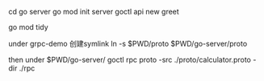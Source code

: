 cd go server
go mod init server
goctl api new greet

go mod tidy

under grpc-demo 创建symlink
ln -s $PWD/proto $PWD/go-server/proto

then under $PWD/go-server/
goctl rpc proto -src ./proto/calculator.proto -dir ./rpc